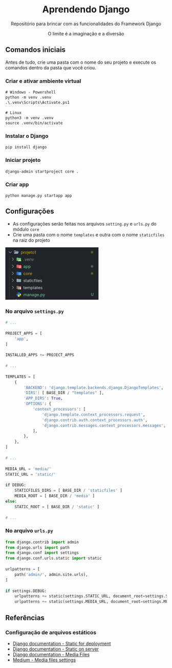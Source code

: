 <h1 align="center">Aprendendo Django</h1>
<p align="center">Repositório para brincar com as funcionalidades do Framework Django<p>
<p align="center">O limite é a imaginação e a diversão</p>

## Comandos iniciais
Antes de tudo, crie uma pasta com o nome do seu projeto e execute os comandos dentro da pasta que você criou.

### Criar e ativar ambiente virtual 
```shell
# Windows - Powershell
python -m venv .venv
.\.venv\Scripts\Activate.ps1

# Linux
python3 -m venv .venv
source .venv/bin/activate
```

### Instalar o Django
```shell
pip install django
```

### Iniciar projeto
```shell
django-admin startproject core .
```

### Criar app
```shell
python manage.py startapp app
```

## Configurações 
- As configurações serão feitas nos arquivos `setting.py` e `urls.py` do módulo `core`
- Crie uma pasta com o nome `templates` e outra com o nome `staticfiles` na raiz do projeto

![Estrutura de pastas 1](./docs/imgs/estrutura-de-pastas-1.png)

### No arquivo `settings.py`
```python
# ...

PROJECT_APPS = [
    'app',
]

INSTALLED_APPS += PROJECT_APPS

# ...

TEMPLATES = [
    {
        'BACKEND': 'django.template.backends.django.DjangoTemplates',
        'DIRS': [ BASE_DIR / "templates" ],
        'APP_DIRS': True,
        'OPTIONS': {
            'context_processors': [
                'django.template.context_processors.request',
                'django.contrib.auth.context_processors.auth',
                'django.contrib.messages.context_processors.messages',
            ],
        },
    },
]

# ...

MEDIA_URL = 'media/'
STATIC_URL = 'static/'

if DEBUG:
    STATICFILES_DIRS = [ BASE_DIR / 'staticfiles' ]
    MEDIA_ROOT = [ BASE_DIR / 'media' ]
else:
    STATIC_ROOT = [ BASE_DIR / 'static' ]

# ...
```
### No arquivo `urls.py`
```python
from django.contrib import admin
from django.urls import path
from django.conf import settings
from django.conf.urls.static import static

urlpatterns = [
    path('admin/', admin.site.urls),
]

if settings.DEBUG:
    urlpatterns += static(settings.STATIC_URL, document_root=settings.STATIC_ROOT)
    urlpatterns += static(settings.MEDIA_URL, document_root=settings.MEDIA_ROOT)
```

## Referências
### Configuração de arquivos estáticos
- [Django documentation - Static for deployment](https://docs.djangoproject.com/en/5.2/howto/static-files/deployment/)
- [Django documentation - Static on server](https://docs.djangoproject.com/en/5.2/howto/deployment/wsgi/modwsgi/#serving-files)
- [Django documentation - Media Files](https://docs.djangoproject.com/en/5.2/ref/settings/#std-setting-MEDIA_ROOT)
- [Medium - Media files settings](https://medium.com/django-unleashed/working-and-configuring-media-files-in-django-0c2fa7b97a1e)